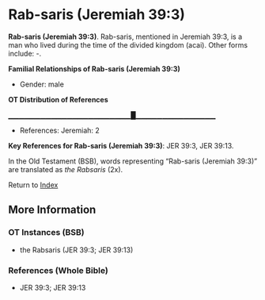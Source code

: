 # Rab-saris (Jeremiah 39:3)
**Rab-saris (Jeremiah 39:3)**. 
Rab-saris, mentioned in Jeremiah 39:3, is a man who lived during the time of the divided kingdom (acai). 
Other forms include: 
*-*. 




**Familial Relationships of Rab-saris (Jeremiah 39:3)**


* Gender: male


**OT Distribution of References**

▁▁▁▁▁▁▁▁▁▁▁▁▁▁▁▁▁▁▁▁▁▁▁█▁▁▁▁▁▁▁▁▁▁▁▁▁▁▁
* References: Jeremiah: 2



**Key References for Rab-saris (Jeremiah 39:3)**: 
JER 39:3, JER 39:13. 


In the Old Testament (BSB), words representing “Rab-saris (Jeremiah 39:3)” are translated as 
*the Rabsaris* (2x). 




Return to [Index](00-Index.md)

## More Information

### OT Instances (BSB)

* the Rabsaris (JER 39:3; JER 39:13)



### References (Whole Bible)

* JER 39:3; JER 39:13



